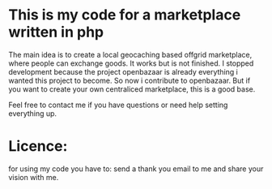 # This is my code for a marketplace written in php

The main idea is to create a local geocaching based offgrid marketplace, where people can exchange goods.
It works but is not finished. I stopped development because the project openbazaar is already everything i wanted this project to become. So now i contribute to openbazaar.
But if you want to create your own centraliced marketplace, this is a good base.

Feel free to contact me if you have questions or need help setting everything up.

# Licence:

for using my code you have to:
send a thank you email to me and share your vision with me.
